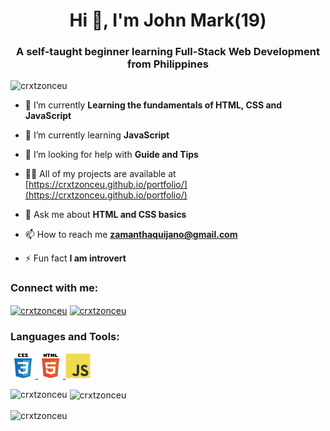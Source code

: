 <h1 align="center">Hi 👋, I'm John Mark(19)</h1>
<h3 align="center">A self-taught beginner learning Full-Stack Web Development from Philippines</h3>

<p align="left"> <img src="https://komarev.com/ghpvc/?username=crxtzonceu&label=Profile%20views&color=0e75b6&style=flat" alt="crxtzonceu" /> </p>

- 🔭 I’m currently **Learning the fundamentals of HTML, CSS and JavaScript**

- 🌱 I’m currently learning **JavaScript**

- 🤝 I’m looking for help with **Guide and Tips**

- 👨‍💻 All of my projects are available at [https://crxtzonceu.github.io/portfolio/](https://crxtzonceu.github.io/portfolio/)

- 💬 Ask me about **HTML and CSS basics**

- 📫 How to reach me **zamanthaquijano@gmail.com**

- ⚡ Fun fact **I am introvert**

<h3 align="left">Connect with me:</h3>
<p align="left">
<a href="https://twitter.com/crxtzonceu" target="blank"><img align="center" src="https://raw.githubusercontent.com/rahuldkjain/github-profile-readme-generator/master/src/images/icons/Social/twitter.svg" alt="crxtzonceu" height="30" width="40" /></a>
<a href="https://stackoverflow.com/users/crxtzonceu" target="blank"><img align="center" src="https://raw.githubusercontent.com/rahuldkjain/github-profile-readme-generator/master/src/images/icons/Social/stack-overflow.svg" alt="crxtzonceu" height="30" width="40" /></a>
</p>

<h3 align="left">Languages and Tools:</h3>
<p align="left"> <a href="https://www.w3schools.com/css/" target="_blank" rel="noreferrer"> <img src="https://raw.githubusercontent.com/devicons/devicon/master/icons/css3/css3-original-wordmark.svg" alt="css3" width="40" height="40"/> </a> <a href="https://www.w3.org/html/" target="_blank" rel="noreferrer"> <img src="https://raw.githubusercontent.com/devicons/devicon/master/icons/html5/html5-original-wordmark.svg" alt="html5" width="40" height="40"/> </a> <a href="https://developer.mozilla.org/en-US/docs/Web/JavaScript" target="_blank" rel="noreferrer"> <img src="https://raw.githubusercontent.com/devicons/devicon/master/icons/javascript/javascript-original.svg" alt="javascript" width="40" height="40"/> </a> </p>

<p><img align="left" src="https://github-readme-stats.vercel.app/api/top-langs?username=crxtzonceu&show_icons=true&locale=en&layout=compact&theme=dark" alt="crxtzonceu" /></p>

<p>&nbsp;<img align="center" src="https://github-readme-stats.vercel.app/api?username=crxtzonceu&show_icons=true&locale=en" alt="crxtzonceu" /></p>

<p><img align="center" src="https://github-readme-streak-stats.herokuapp.com/?user=crxtzonceu&" alt="crxtzonceu" /></p> 
